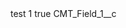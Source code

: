 <?xml version="1.0" encoding="UTF-8"?>
<CustomMetadata xmlns="http://soap.sforce.com/2006/04/metadata" xmlns:xsi="http://www.w3.org/2001/XMLSchema-instance">
    <label>test 1</label>
    <protected>true</protected>
    <values>
        <field>CMT_Field_1__c</field>
        <value xsi:nil="true"/>
    </values>
</CustomMetadata>
